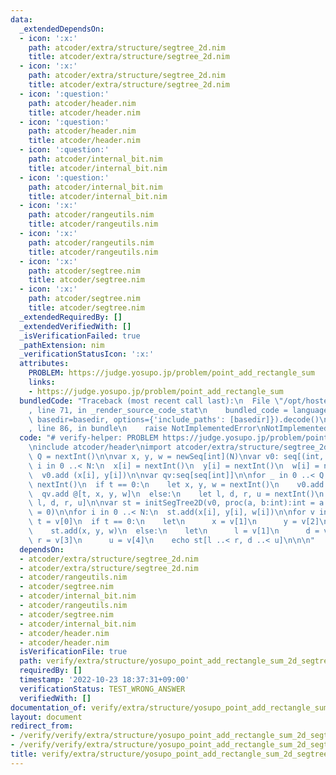 ```yaml
---
data:
  _extendedDependsOn:
  - icon: ':x:'
    path: atcoder/extra/structure/segtree_2d.nim
    title: atcoder/extra/structure/segtree_2d.nim
  - icon: ':x:'
    path: atcoder/extra/structure/segtree_2d.nim
    title: atcoder/extra/structure/segtree_2d.nim
  - icon: ':question:'
    path: atcoder/header.nim
    title: atcoder/header.nim
  - icon: ':question:'
    path: atcoder/header.nim
    title: atcoder/header.nim
  - icon: ':question:'
    path: atcoder/internal_bit.nim
    title: atcoder/internal_bit.nim
  - icon: ':question:'
    path: atcoder/internal_bit.nim
    title: atcoder/internal_bit.nim
  - icon: ':x:'
    path: atcoder/rangeutils.nim
    title: atcoder/rangeutils.nim
  - icon: ':x:'
    path: atcoder/rangeutils.nim
    title: atcoder/rangeutils.nim
  - icon: ':x:'
    path: atcoder/segtree.nim
    title: atcoder/segtree.nim
  - icon: ':x:'
    path: atcoder/segtree.nim
    title: atcoder/segtree.nim
  _extendedRequiredBy: []
  _extendedVerifiedWith: []
  _isVerificationFailed: true
  _pathExtension: nim
  _verificationStatusIcon: ':x:'
  attributes:
    PROBLEM: https://judge.yosupo.jp/problem/point_add_rectangle_sum
    links:
    - https://judge.yosupo.jp/problem/point_add_rectangle_sum
  bundledCode: "Traceback (most recent call last):\n  File \"/opt/hostedtoolcache/Python/3.10.8/x64/lib/python3.10/site-packages/onlinejudge_verify/documentation/build.py\"\
    , line 71, in _render_source_code_stat\n    bundled_code = language.bundle(stat.path,\
    \ basedir=basedir, options={'include_paths': [basedir]}).decode()\n  File \"/opt/hostedtoolcache/Python/3.10.8/x64/lib/python3.10/site-packages/onlinejudge_verify/languages/nim.py\"\
    , line 86, in bundle\n    raise NotImplementedError\nNotImplementedError\n"
  code: "# verify-helper: PROBLEM https://judge.yosupo.jp/problem/point_add_rectangle_sum\n\
    \ninclude atcoder/header\nimport atcoder/extra/structure/segtree_2d\n\nlet N,\
    \ Q = nextInt()\n\nvar x, y, w = newSeq[int](N)\nvar v0: seq[(int, int)]\n\nfor\
    \ i in 0 ..< N:\n  x[i] = nextInt()\n  y[i] = nextInt()\n  w[i] = nextInt()\n\
    \  v0.add (x[i], y[i])\n\nvar qv:seq[seq[int]]\n\nfor _ in 0 ..< Q:\n  let t =\
    \ nextInt()\n  if t == 0:\n    let x, y, w = nextInt()\n    v0.add (x, y)\n  \
    \  qv.add @[t, x, y, w]\n  else:\n    let l, d, r, u = nextInt()\n    qv.add @[t,\
    \ l, d, r, u]\n\nvar st = initSegTree2D(v0, proc(a, b:int):int = a + b, proc():int\
    \ = 0)\n\nfor i in 0 ..< N:\n  st.add(x[i], y[i], w[i])\n\nfor v in qv:\n  let\
    \ t = v[0]\n  if t == 0:\n    let\n      x = v[1]\n      y = v[2]\n      w = v[3]\n\
    \    st.add(x, y, w)\n  else:\n    let\n      l = v[1]\n      d = v[2]\n     \
    \ r = v[3]\n      u = v[4]\n    echo st[l ..< r, d ..< u]\n\n\n"
  dependsOn:
  - atcoder/extra/structure/segtree_2d.nim
  - atcoder/extra/structure/segtree_2d.nim
  - atcoder/rangeutils.nim
  - atcoder/segtree.nim
  - atcoder/internal_bit.nim
  - atcoder/rangeutils.nim
  - atcoder/segtree.nim
  - atcoder/internal_bit.nim
  - atcoder/header.nim
  - atcoder/header.nim
  isVerificationFile: true
  path: verify/extra/structure/yosupo_point_add_rectangle_sum_2d_segtree_test.nim
  requiredBy: []
  timestamp: '2022-10-23 18:37:31+09:00'
  verificationStatus: TEST_WRONG_ANSWER
  verifiedWith: []
documentation_of: verify/extra/structure/yosupo_point_add_rectangle_sum_2d_segtree_test.nim
layout: document
redirect_from:
- /verify/verify/extra/structure/yosupo_point_add_rectangle_sum_2d_segtree_test.nim
- /verify/verify/extra/structure/yosupo_point_add_rectangle_sum_2d_segtree_test.nim.html
title: verify/extra/structure/yosupo_point_add_rectangle_sum_2d_segtree_test.nim
---
```

